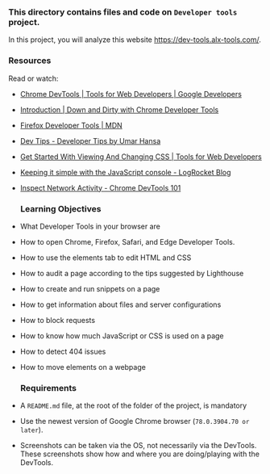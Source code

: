 ### This directory contains files and code on ```Developer tools``` project.

In this project, you will analyze this website https://dev-tools.alx-tools.com/.

### Resources
Read or watch:

* [Chrome DevTools | Tools for Web Developers | Google Developers](https://developer.chrome.com/docs/devtools/)
* [Introduction | Down and Dirty with Chrome Developer Tools](https://blittle.github.io/chrome-dev-tools/)
* [Firefox Developer Tools | MDN](https://firefox-source-docs.mozilla.org/devtools-user/index.html)
* [Dev Tips - Developer Tips by Umar Hansa](https://umaar.com/dev-tips/)
* [Get Started With Viewing And Changing CSS | Tools for Web Developers](https://www.youtube.com/watch?v=e1gAyQuIFQo&feature=youtu.be)
* [Keeping it simple with the JavaScript console - LogRocket Blog](https://blog.logrocket.com/keeping-it-simple-with-the-javascript-console/)
* [Inspect Network Activity - Chrome DevTools 101](https://developer.chrome.com/docs/devtools/)

  ### Learning Objectives

* What Developer Tools in your browser are
* How to open Chrome, Firefox, Safari, and Edge Developer Tools.
* How to use the elements tab to edit HTML and CSS
* How to audit a page according to the tips suggested by Lighthouse
* How to create and run snippets on a page
* How to get information about files and server configurations
* How to block requests
* How to know how much JavaScript or CSS is used on a page
* How to detect 404 issues
* How to move elements on a webpage

  ### Requirements

* A ```README.md``` file, at the root of the folder of the project, is mandatory
* Use the newest version of Google Chrome browser (```78.0.3904.70 or later```).
* Screenshots can be taken via the OS, not necessarily via the DevTools. These screenshots show how and where you are  doing/playing with the DevTools.
